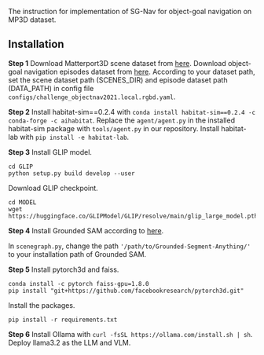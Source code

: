 The instruction for implementation of SG-Nav for object-goal navigation on MP3D dataset. 
## Installation

**Step 1**
Download Matterport3D scene dataset from [here](https://niessner.github.io/Matterport/).
Download object-goal navigation episodes dataset from [here](https://github.com/facebookresearch/habitat-lab/blob/main/DATASETS.md).
According to your dataset path, set the scene dataset path (SCENES_DIR) and episode dataset path (DATA_PATH) in config file `configs/challenge_objectnav2021.local.rgbd.yaml`.

**Step 2**
Install habitat-sim==0.2.4 with `conda install habitat-sim==0.2.4 -c conda-forge -c aihabitat`.
Replace the `agent/agent.py` in the installed habitat-sim package with `tools/agent.py` in our repository.
Install habitat-lab with ``pip install -e habitat-lab``.

**Step 3**
Install GLIP model.
```
cd GLIP
python setup.py build develop --user
```
Download GLIP checkpoint.
```
cd MODEL
wget https://huggingface.co/GLIPModel/GLIP/resolve/main/glip_large_model.pth
```

**Step 4**
Install Grounded SAM according to [here](https://github.com/IDEA-Research/Grounded-Segment-Anything).

In `scenegraph.py`, change the path `'/path/to/Grounded-Segment-Anything/'` to your installation path of Grounded SAM.

**Step 5**
Install pytorch3d and faiss.
```
conda install -c pytorch faiss-gpu=1.8.0
pip install "git+https://github.com/facebookresearch/pytorch3d.git"
```
Install the packages.
```
pip install -r requirements.txt
```

**Step 6**
Install Ollama with `curl -fsSL https://ollama.com/install.sh | sh`. Deploy llama3.2 as the LLM and VLM.
